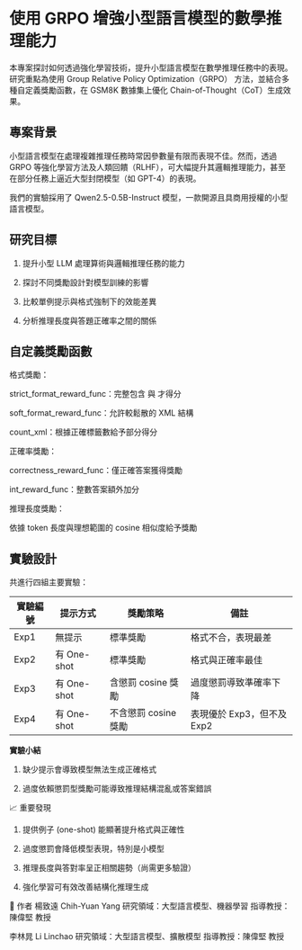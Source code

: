 # 使用 GRPO 增強小型語言模型的數學推理能力
本專案探討如何透過強化學習技術，提升小型語言模型在數學推理任務中的表現。研究重點為使用 Group Relative Policy Optimization（GRPO） 方法，並結合多種自定義獎勵函數，在 GSM8K 數據集上優化 Chain-of-Thought（CoT）生成效果。

## 專案背景
小型語言模型在處理複雜推理任務時常因參數量有限而表現不佳。然而，透過 GRPO 等強化學習方法及人類回饋（RLHF），可大幅提升其邏輯推理能力，甚至在部分任務上逼近大型封閉模型（如 GPT-4）的表現。

我們的實驗採用了 Qwen2.5-0.5B-Instruct 模型，一款開源且具商用授權的小型語言模型。

## 研究目標
1. 提升小型 LLM 處理算術與邏輯推理任務的能力

2. 探討不同獎勵設計對模型訓練的影響

3. 比較單例提示與格式強制下的效能差異

4. 分析推理長度與答題正確率之間的關係

## 自定義獎勵函數
格式獎勵：

strict_format_reward_func：完整包含 <reasoning> 與 <answer> 才得分

soft_format_reward_func：允許較鬆散的 XML 結構

count_xml：根據正確標籤數給予部分得分

正確率獎勵：

correctness_reward_func：僅正確答案獲得獎勵

int_reward_func：整數答案額外加分

推理長度獎勵：

依據 token 長度與理想範圍的 cosine 相似度給予獎勵

## 實驗設計
共進行四組主要實驗：

| 實驗編號 | 提示方式       | 獎勵策略           | 備註                 |
| ---- | ---------- | -------------- | ------------------ |
| Exp1 | 無提示        | 標準獎勵           | 格式不合，表現最差          |
| Exp2 | 有 One-shot | 標準獎勵           | 格式與正確率最佳           |
| Exp3 | 有 One-shot | 含懲罰 cosine 獎勵  | 過度懲罰導致準確率下降        |
| Exp4 | 有 One-shot | 不含懲罰 cosine 獎勵 | 表現優於 Exp3，但不及 Exp2 |


**實驗小結**
1. 缺少提示會導致模型無法生成正確格式

2. 過度依賴懲罰型獎勵可能導致推理結構混亂或答案錯誤

📈 重要發現
1. 提供例子 (one-shot) 能顯著提升格式與正確性

2. 過度懲罰會降低模型表現，特別是小模型

3. 推理長度與答對率呈正相關趨勢（尚需更多驗證）

4. 強化學習可有效改善結構化推理生成

👥 作者
楊致遠 Chih-Yuan Yang
研究領域：大型語言模型、機器學習
指導教授：陳偉堅 教授

李林晁 Li Linchao
研究領域：大型語言模型、擴散模型
指導教授：陳偉堅 教授
